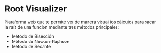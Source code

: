 # Root Visualizer

Plataforma web que te permite ver de manera visual los cálculos para sacar la raíz de una función mediante tres métodos principales:

- Método de Bisección
- Método de Newton-Raphson
- Método de Secante
